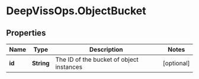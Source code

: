 # DeepVissOps.ObjectBucket

## Properties

Name | Type | Description | Notes
------------ | ------------- | ------------- | -------------
**id** | **String** | The ID of the bucket of object instances | [optional] 


